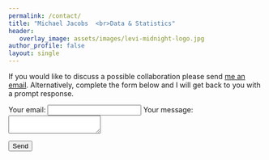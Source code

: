 ```yaml
---
permalink: /contact/
title: "Michael Jacobs  <br>Data & Statistics"
header: 
   overlay_image: assets/images/levi-midnight-logo.jpg
author_profile: false
layout: single
---
```


If you would like to discuss a possible collaboration please send [me an email](mailto:mjacobsdata@gmail.com). Alternatively, complete the form below and I will get back to you with a prompt response.


<form
  action="https://formspree.io/mjvpkynv"
  method="POST"
>
  <label>
    Your email:
    <input type="text" name="_replyto">
  </label>
  <label>
    Your message:
    <textarea name="message"></textarea>
  </label>

  <!-- your other form fields go here -->

  <button type="submit">Send</button>
</form>
